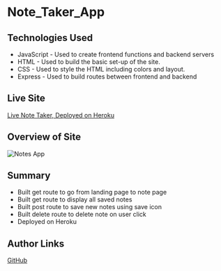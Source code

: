 # Note_Taker_App

## Technologies Used

* JavaScript - Used to create frontend functions and backend servers
* HTML - Used to build the basic set-up of the site.
* CSS - Used to style the HTML including colors and layout.
* Express - Used to build routes between frontend and backend



## Live Site

[Live Note Taker, Deployed on Heroku](https://mighty-wave-63436.herokuapp.com)

## Overview of Site

![Notes App](https://i.imgur.com/gEcxXiJ.jpg)


## Summary

* Built get route to go from landing page to note page
* Built get route to display all saved notes
* Built post route to save new notes using save icon
* Built delete route to delete note on user click
* Deployed on Heroku

## Author Links

[GitHub](https://github.com/mjshelton12)